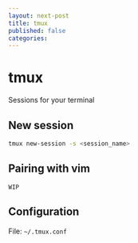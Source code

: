```yaml
---
layout: next-post
title: tmux
published: false
categories:
---
```


# tmux

Sessions for your terminal

## New session

```bash
tmux new-session -s <session_name>
```

## Pairing with vim

`WIP`

## Configuration

File: `~/.tmux.conf`
